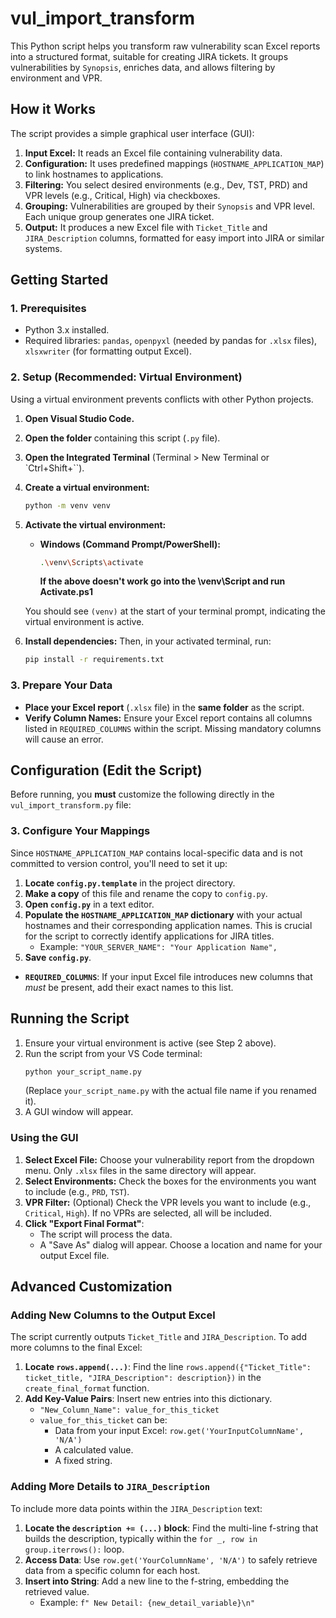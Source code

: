 # vul_import_transform

This Python script helps you transform raw vulnerability scan Excel reports into a structured format, suitable for creating JIRA tickets. It groups vulnerabilities by `Synopsis`, enriches data, and allows filtering by environment and VPR.

## How it Works

The script provides a simple graphical user interface (GUI):

1.  **Input Excel:** It reads an Excel file containing vulnerability data.
2.  **Configuration:** It uses predefined mappings (`HOSTNAME_APPLICATION_MAP`) to link hostnames to applications.
3.  **Filtering:** You select desired environments (e.g., Dev, TST, PRD) and VPR levels (e.g., Critical, High) via checkboxes.
4.  **Grouping:** Vulnerabilities are grouped by their `Synopsis` and VPR level. Each unique group generates one JIRA ticket.
5.  **Output:** It produces a new Excel file with `Ticket_Title` and `JIRA_Description` columns, formatted for easy import into JIRA or similar systems.

## Getting Started

### 1. Prerequisites

* Python 3.x installed.
* Required libraries: `pandas`, `openpyxl` (needed by pandas for `.xlsx` files), `xlsxwriter` (for formatting output Excel).

### 2. Setup (Recommended: Virtual Environment)

Using a virtual environment prevents conflicts with other Python projects.

1.  **Open Visual Studio Code.**
2.  **Open the folder** containing this script (`.py` file).
3.  **Open the Integrated Terminal** (Terminal > New Terminal or `Ctrl+Shift+``).
4.  **Create a virtual environment:**
    ```bash
    python -m venv venv
    ```
5.  **Activate the virtual environment:**
    * **Windows (Command Prompt/PowerShell):**
        ```bash
        .\venv\Scripts\activate
        ```
        **If the above doesn't work go into the \venv\Script and run Activate.ps1**

    You should see `(venv)` at the start of your terminal prompt, indicating the virtual environment is active.
6.  **Install dependencies:**
    Then, in your activated terminal, run:
    ```bash
    pip install -r requirements.txt
    ```

### 3. Prepare Your Data

* **Place your Excel report** (`.xlsx` file) in the **same folder** as the script.
* **Verify Column Names:** Ensure your Excel report contains all columns listed in `REQUIRED_COLUMNS` within the script. Missing mandatory columns will cause an error.

## Configuration (Edit the Script)

Before running, you **must** customize the following directly in the `vul_import_transform.py` file:

### 3. Configure Your Mappings

Since `HOSTNAME_APPLICATION_MAP` contains local-specific data and is not committed to version control, you'll need to set it up:

1.  **Locate `config.py.template`** in the project directory.
2.  **Make a copy** of this file and rename the copy to `config.py`.
3.  **Open `config.py`** in a text editor.
4.  **Populate the `HOSTNAME_APPLICATION_MAP` dictionary** with your actual hostnames and their corresponding application names. This is crucial for the script to correctly identify applications for JIRA titles.
    * Example: `"YOUR_SERVER_NAME": "Your Application Name",`
5.  **Save `config.py`**.

* **`REQUIRED_COLUMNS`**: If your input Excel file introduces new columns that *must* be present, add their exact names to this list.

## Running the Script

1.  Ensure your virtual environment is active (see Step 2 above).
2.  Run the script from your VS Code terminal:
    ```bash
    python your_script_name.py
    ```
    (Replace `your_script_name.py` with the actual file name if you renamed it).
3.  A GUI window will appear.

### Using the GUI

1.  **Select Excel File:** Choose your vulnerability report from the dropdown menu. Only `.xlsx` files in the same directory will appear.
2.  **Select Environments:** Check the boxes for the environments you want to include (e.g., `PRD`, `TST`).
3.  **VPR Filter:** (Optional) Check the VPR levels you want to include (e.g., `Critical`, `High`). If no VPRs are selected, all will be included.
4.  **Click "Export Final Format"**:
    * The script will process the data.
    * A "Save As" dialog will appear. Choose a location and name for your output Excel file.

## Advanced Customization

### Adding New Columns to the Output Excel

The script currently outputs `Ticket_Title` and `JIRA_Description`. To add more columns to the final Excel:

1.  **Locate `rows.append(...)`**: Find the line `rows.append({"Ticket_Title": ticket_title, "JIRA_Description": description})` in the `create_final_format` function.
2.  **Add Key-Value Pairs**: Insert new entries into this dictionary.
    * `"New_Column_Name": value_for_this_ticket`
    * `value_for_this_ticket` can be:
        * Data from your input Excel: `row.get('YourInputColumnName', 'N/A')`
        * A calculated value.
        * A fixed string.

### Adding More Details to `JIRA_Description`

To include more data points within the `JIRA_Description` text:

1.  **Locate the `description += (...)` block**: Find the multi-line f-string that builds the description, typically within the `for _, row in group.iterrows():` loop.
2.  **Access Data**: Use `row.get('YourColumnName', 'N/A')` to safely retrieve data from a specific column for each host.
3.  **Insert into String**: Add a new line to the f-string, embedding the retrieved value.
    * Example: `f" New Detail: {new_detail_variable}\n"`